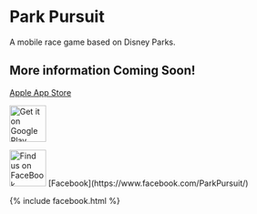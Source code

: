# Park Pursuit


A mobile race game based on Disney Parks.


## More information Coming Soon!

[Apple App Store](https://itunes.apple.com/us/app/park-pursuit/id1335800270)

<a href='https://play.google.com/store/apps/details?id=com.walkingriver.parkpursuit&pcampaignid=MKT-Other-global-all-co-prtnr-py-PartBadge-Mar2515-1'><img height="64" alt='Get it on Google Play' src='https://play.google.com/intl/en_us/badges/images/generic/en_badge_web_generic.png'/></a>

<img src="https://en.facebookbrand.com/wp-content/uploads/2016/05/find_us_on_header_05_2018.png" height="64" alt="Find us on FaceBook">
[Facebook](https://www.facebook.com/ParkPursuit/)</img>


{% include facebook.html %}
